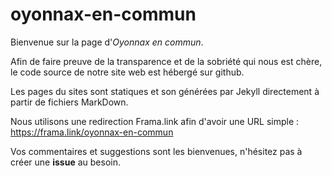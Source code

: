 # oyonnax-en-commun

Bienvenue sur la page d'*Oyonnax en commun*.

Afin de faire preuve de la transparence et de la sobriété qui nous est chère, le code source de notre site web est hébergé sur github.

Les pages du sites sont statiques et son générées par Jekyll directement à partir de fichiers MarkDown.

Nous utilisons une redirection Frama.link afin d'avoir une URL simple : https://frama.link/oyonnax-en-commun

Vos commentaires et suggestions sont les bienvenues, n'hésitez pas à créer une **issue** au besoin.
